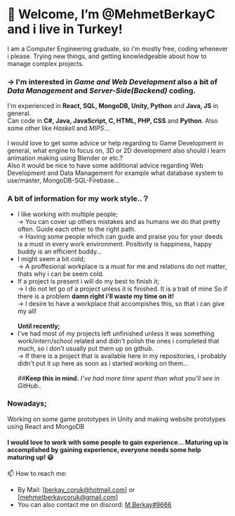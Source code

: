 # 👋 Welcome, I’m @MehmetBerkayC and i live in Turkey!
   I am a Computer Engineering graduate, so i'm mostly free, coding whenever i please. Trying new things, and getting knowledgeable about how to manage complex projects.
   
  ### -> I'm interested in *Game and Web Development* also a bit of *Data Management* and *Server-Side(Backend)* coding.
  I'm experienced in **React, SQL, MongoDB, Unity, Python** and **Java, JS** in general.
  <br>Can code in **C#, Java, JavaScript, C, HTML, PHP, CSS** and **Python**. Also some other like *Haskell* and *MIPS*... 
  <br><br>I would love to get some advice or help regarding to Game Development in general, what engine to focus on, 3D or 2D development also should i learn animation making using Blender or etc.? 
  <br>Also it would be nice to have some additional advice regarding Web Development and Data Management for example what database system to use/master, MongoDB-SQL-Firebase... 
  
  ### A bit of information for my work style.. ❔
  - I like working with multiple people; 
  <br> -> You can cover up others mistakes and as humans we do that pretty often. Guide each other to the right path.
  <br> -> Having some people which can guide and praise you for your deeds is a must in every work environment. Positivity is happiness, happy buddy is an efficient buddy...
  - I might seem a bit cold;
  <br> -> A proffesional workplace is a must for me and relations do not matter, thats why i can be seem cold.
  - If a project is present i will do my best to finish it;
  <br> -> I do not let go of a project unless it is finished. It is a trait of mine So if there is a problem **damn right i'll waste my time on it!** 
  <br> -> I desire to have a workplace that accompishes this, so that i can give my all! <br>
  <br>**Until recently;**
  - I've had most of my projects left unfinished unless it was something work/intern/school related and didn't polish the ones i completed that much, so i don't usually put them up on github. 
  <br> -> If there is a project that is available here in my repositories, i probably didn't put it up here as soon as i started working on them...<br>
  <br>##**Keep this in mind.**
   *I've had more time spent than what you'll see in GitHub..*
  
   
  ### Nowadays;
  Working on some game prototypes in Unity and making website prototypes using React and MongoDB
  #### I would love to work with some people to gain experience... Maturing up is accomplished by gaining experience, everyone needs some help maturing up! 😃 
  
📫 How to reach me:
- By Mail: [berkay_coruk@hotmail.com] or [mehmetberkaycoruk@gmail.com]
- You can also contact me on discord: [M.Berkay#9666](discordapp.com/users/M.Berkay#9666)

<!---
MehmetBerkayC/MehmetBerkayC is a ✨ special ✨ repository because its `README.md` (this file) appears on your GitHub profile.
You can click the Preview link to take a look at your changes.
--->
